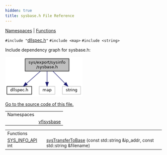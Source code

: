 ```yaml
---
hidden: true
title: sysbase.h File Reference
---
```


[Namespaces](#namespaces) \| [Functions](#func-members)

`#include "`<a href="dllspec_8h_source.md">dllspec.h</a>`"`
`#include <map>`
`#include <string>`

Include dependency graph for sysbase.h:

![](sysbase_8h__incl.png)

<a href="sysbase_8h_source.md">Go to the source code of this file.</a>

|            |                                                          |
|------------|----------------------------------------------------------|
| Namespaces |                                                          |
|            | <a href="namespacevfisysbase.md">vfisysbase</a> |

|  |  |
|----|----|
| Functions |  |
| <a href="dllspec_8h.md#a06244aced91c3fbc18547181038765aa">SYS_INFO_API</a> int  | <a href="namespacevfisysbase.md#aa658507910d7a23d2a62b0193a284abf">sysTransferToBase</a> (const std::string &ip_addr, const std::string &filename) |
